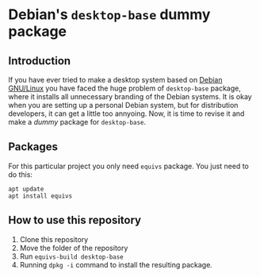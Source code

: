 # Debian's `desktop-base` dummy package

## Introduction

If you have ever tried to make a desktop system based on [Debian GNU/Linux](https://debian.org) you have faced the huge problem of `desktop-base` package, where it installs all unnecessary branding of the Debian systems. It is okay when you are setting up a personal Debian system, but for distribution developers, it can get a little too annyoing. Now, it is time to revise it and make a _dummy_ package for `desktop-base`. 

## Packages

For this particular project you only need `equivs` package. You just need to do this: 

```
apt update
apt install equivs
```

## How to use this repository

1. Clone this repository
2. Move the folder of the repository
3. Run `equivs-build desktop-base`
4. Running `dpkg -i` command to install the resulting package.